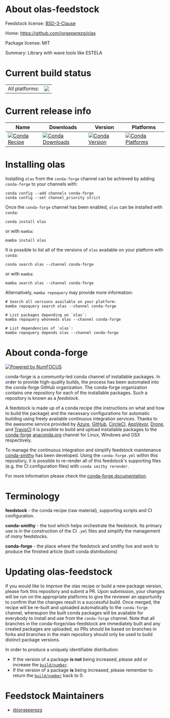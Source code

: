 About olas-feedstock
====================

Feedstock license: [BSD-3-Clause](https://github.com/conda-forge/olas-feedstock/blob/main/LICENSE.txt)

Home: https://github.com/jorgeperezg/olas

Package license: MIT

Summary: Library with wave tools like ESTELA

Current build status
====================


<table><tr><td>All platforms:</td>
    <td>
      <a href="https://dev.azure.com/conda-forge/feedstock-builds/_build/latest?definitionId=12241&branchName=main">
        <img src="https://dev.azure.com/conda-forge/feedstock-builds/_apis/build/status/olas-feedstock?branchName=main">
      </a>
    </td>
  </tr>
</table>

Current release info
====================

| Name | Downloads | Version | Platforms |
| --- | --- | --- | --- |
| [![Conda Recipe](https://img.shields.io/badge/recipe-olas-green.svg)](https://anaconda.org/conda-forge/olas) | [![Conda Downloads](https://img.shields.io/conda/dn/conda-forge/olas.svg)](https://anaconda.org/conda-forge/olas) | [![Conda Version](https://img.shields.io/conda/vn/conda-forge/olas.svg)](https://anaconda.org/conda-forge/olas) | [![Conda Platforms](https://img.shields.io/conda/pn/conda-forge/olas.svg)](https://anaconda.org/conda-forge/olas) |

Installing olas
===============

Installing `olas` from the `conda-forge` channel can be achieved by adding `conda-forge` to your channels with:

```
conda config --add channels conda-forge
conda config --set channel_priority strict
```

Once the `conda-forge` channel has been enabled, `olas` can be installed with `conda`:

```
conda install olas
```

or with `mamba`:

```
mamba install olas
```

It is possible to list all of the versions of `olas` available on your platform with `conda`:

```
conda search olas --channel conda-forge
```

or with `mamba`:

```
mamba search olas --channel conda-forge
```

Alternatively, `mamba repoquery` may provide more information:

```
# Search all versions available on your platform:
mamba repoquery search olas --channel conda-forge

# List packages depending on `olas`:
mamba repoquery whoneeds olas --channel conda-forge

# List dependencies of `olas`:
mamba repoquery depends olas --channel conda-forge
```


About conda-forge
=================

[![Powered by
NumFOCUS](https://img.shields.io/badge/powered%20by-NumFOCUS-orange.svg?style=flat&colorA=E1523D&colorB=007D8A)](https://numfocus.org)

conda-forge is a community-led conda channel of installable packages.
In order to provide high-quality builds, the process has been automated into the
conda-forge GitHub organization. The conda-forge organization contains one repository
for each of the installable packages. Such a repository is known as a *feedstock*.

A feedstock is made up of a conda recipe (the instructions on what and how to build
the package) and the necessary configurations for automatic building using freely
available continuous integration services. Thanks to the awesome service provided by
[Azure](https://azure.microsoft.com/en-us/services/devops/), [GitHub](https://github.com/),
[CircleCI](https://circleci.com/), [AppVeyor](https://www.appveyor.com/),
[Drone](https://cloud.drone.io/welcome), and [TravisCI](https://travis-ci.com/)
it is possible to build and upload installable packages to the
[conda-forge](https://anaconda.org/conda-forge) [anaconda.org](https://anaconda.org/)
channel for Linux, Windows and OSX respectively.

To manage the continuous integration and simplify feedstock maintenance
[conda-smithy](https://github.com/conda-forge/conda-smithy) has been developed.
Using the ``conda-forge.yml`` within this repository, it is possible to re-render all of
this feedstock's supporting files (e.g. the CI configuration files) with ``conda smithy rerender``.

For more information please check the [conda-forge documentation](https://conda-forge.org/docs/).

Terminology
===========

**feedstock** - the conda recipe (raw material), supporting scripts and CI configuration.

**conda-smithy** - the tool which helps orchestrate the feedstock.
                   Its primary use is in the construction of the CI ``.yml`` files
                   and simplify the management of *many* feedstocks.

**conda-forge** - the place where the feedstock and smithy live and work to
                  produce the finished article (built conda distributions)


Updating olas-feedstock
=======================

If you would like to improve the olas recipe or build a new
package version, please fork this repository and submit a PR. Upon submission,
your changes will be run on the appropriate platforms to give the reviewer an
opportunity to confirm that the changes result in a successful build. Once
merged, the recipe will be re-built and uploaded automatically to the
`conda-forge` channel, whereupon the built conda packages will be available for
everybody to install and use from the `conda-forge` channel.
Note that all branches in the conda-forge/olas-feedstock are
immediately built and any created packages are uploaded, so PRs should be based
on branches in forks and branches in the main repository should only be used to
build distinct package versions.

In order to produce a uniquely identifiable distribution:
 * If the version of a package **is not** being increased, please add or increase
   the [``build/number``](https://docs.conda.io/projects/conda-build/en/latest/resources/define-metadata.html#build-number-and-string).
 * If the version of a package **is** being increased, please remember to return
   the [``build/number``](https://docs.conda.io/projects/conda-build/en/latest/resources/define-metadata.html#build-number-and-string)
   back to 0.

Feedstock Maintainers
=====================

* [@jorgeperezg](https://github.com/jorgeperezg/)

